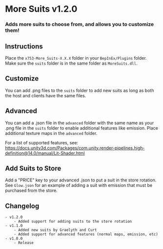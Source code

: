 # More Suits v1.2.0
### Adds more suits to choose from, and allows you to customize them!

## Instructions
Place the ```x753-More_Suits-X.X.X``` folder in your ```BepInEx/Plugins``` folder. Make sure the ```suits``` folder is in the same folder as ```MoreSuits.dll```.

## Customize
You can add .png files to the ```suits``` folder to add new suits as long as both the host and clients have the same files.

## Advanced
You can add a .json file in the ```advanced``` folder with the same name as your .png file in the ```suits``` folder to enable additional features like emission. Place additional texture maps in the ```advanced``` folder.

For a list of supported features, see:
https://docs.unity3d.com/Packages/com.unity.render-pipelines.high-definition@14.0/manual/Lit-Shader.html

## Add Suits to Store
Add a "PRICE" key to your advanced .json to put a suit in the store rotation. See ```Glow.json``` for an example of adding a suit with emission that must be purchased from the store.

## Changelog
	- v1.2.0
		- Added support for adding suits to the store rotation
	- v1.1.0
		- Added new suits by Graelyth and Curt
		- Added support for advanced features (normal maps, emission, etc)
	- v1.0.0
		- Release